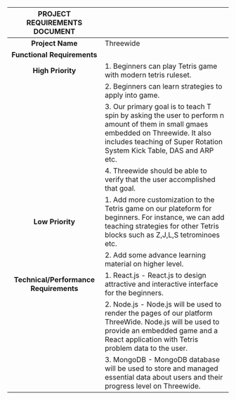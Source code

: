 ﻿
|    **PROJECT REQUIREMENTS DOCUMENT**   |                                                                                                                                                                                                              |
|:--------------------------------------:| ------------------------------------------------------------------------------------------------------------------------------------------------------------------------------------------------------------ |
|            **Project Name**            | Threewide                                                                                                                                                                                                    |
|       **Functional Requirements**      |                                                                                                                                                                                                              |
|            **High Priority**           | 1. Beginners can play Tetris game with modern tetris ruleset.                                                                                                                                                |
|                                        | 2. Beginners can learn strategies to apply into game.                                                                                                                                                            |
|                                        | 3. Our primary goal is to teach T spin by asking the user to perform n amount of them in small gmaes embedded on Threewide. It also includes teaching of Super Rotation System Kick Table, DAS and ARP etc.                                                                                                                                          |
|                                        | 4. Threewide should be able to verify that the user accomplished that goal.                                                                                                                                         |
|            **Low Priority**            | 1. Add more customization to the Tetris game on our plateform for beginners. For instance, we can add teaching strategies for other Tetris blocks such as Z,J,L,S tetrominoes etc. |
|                                        | 2. Add some advance learning material on higher level.                                                                                                                                                       |
| **Technical/Performance Requirements** | 1. React.js - React.js to design attractive and interactive interface for the beginners.                                                                                                                     |
|                                        | 2. Node.js - Node.js will be used to render the pages of our platform ThreeWide. Node.js will be used to provide an embedded game and a React application with Tetris problem data to the user.                                                 |
|                                        |    3. MongoDB - MongoDB database will be used to store and managed essential data about users and their progress level on Threewide. |








 



  